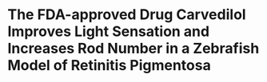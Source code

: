 # The FDA-approved Drug Carvedilol Improves Light Sensation and Increases Rod Number in a Zebrafish Model of Retinitis Pigmentosa

